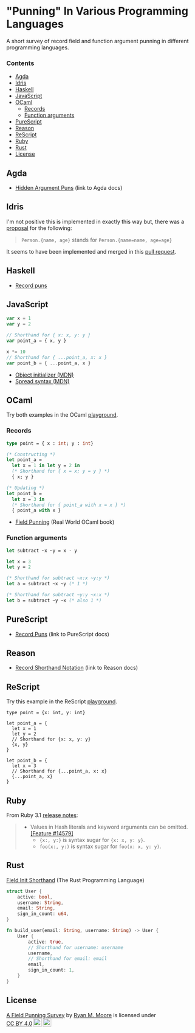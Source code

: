 <!-- TOC --><a name="punning-in-various-programming-languages"></a>
# "Punning" In Various Programming Languages

A short survey of record field and function argument punning in different programming languages.

### Contents

* [Agda](#agda)
* [Idris](#idris)
* [Haskell](#haskell)
* [JavaScript](#javascript)
* [OCaml](#ocaml)
  + [Records](#records)
  + [Function arguments](#function-arguments)
* [PureScript](#purescript)
* [Reason](#reason)
* [ReScript](#rescript)
* [Ruby](#ruby)
* [Rust](#rust)
* [License](#license)

<!-- TOC --><a name="agda"></a>
## Agda

- [Hidden Argument Puns](https://agda.readthedocs.io/en/latest/language/syntactic-sugar.html#id5) (link to Agda docs)

<!-- TOC --><a name="idris"></a>
## Idris

I'm not positive this is implemented in exactly this way but, there was a [proposal](https://github.com/idris-lang/Idris2/issues/626) for the following:

> `Person.{name, age}` stands for `Person.{name=name, age=age}`

It seems to have been implemented and merged in this [pull request](https://github.com/idris-lang/Idris2/pull/607).

<!-- TOC --><a name="haskell"></a>
## Haskell

- [Record puns](https://ghc.gitlab.haskell.org/ghc/doc/users_guide/exts/record_puns.html)

<!-- TOC --><a name="javascript"></a>
## JavaScript

```javascript
var x = 1
var y = 2

// Shorthand for { x: x, y: y }
var point_a = { x, y }

x *= 10
// Shorthand for { ...point_a, x: x }
var point_b = { ...point_a, x }
```

- [Object initializer (MDN)](https://developer.mozilla.org/en-US/docs/Web/JavaScript/Reference/Operators/Object_initializer)
- [Spread syntax (MDN)](https://developer.mozilla.org/en-US/docs/Web/JavaScript/Reference/Operators/Spread_syntax)

<!-- TOC --><a name="ocaml"></a>
## OCaml

Try both examples in the OCaml [playground](https://ocaml.org/play#code=dHlwZSBwb2ludCA9IHsgeCA6IGludDsgeSA6IGludH0KCigqIENvbnN0cnVjdGluZyAqKQpsZXQgcG9pbnRfYSA9IAogIGxldCB4ID0gMSBpbiBsZXQgeSA9IDIgaW4gCiAgeyB4OyB5IH0KCigqIFVwZGF0aW5nICopCmxldCBwb2ludF9iID0KICBsZXQgeCA9IDMgaW4gCiAgeyBwb2ludF9hIHdpdGggeCB9CgpsZXQgc3VidHJhY3QgfnggfnkgPSB4IC0geQoKbGV0IHggPSAzCmxldCB5ID0gMgoKbGV0IGEgPSBzdWJ0cmFjdCB%2BeCB%2BeSAoKiAxICopCmxldCBiID0gc3VidHJhY3QgfnkgfnggKCogYWxzbyAxICop).

<!-- TOC --><a name="records"></a>
### Records

```ocaml
type point = { x : int; y : int}

(* Constructing *)
let point_a = 
  let x = 1 in let y = 2 in 
  (* Shorthand for { x = x; y = y } *)
  { x; y }

(* Updating *)
let point_b =
  let x = 3 in 
  (* Shorthand for { point_a with x = x } *)
  { point_a with x }
```

- [Field Punning](https://dev.realworldocaml.org/records.html) (Real World OCaml book)

<!-- TOC --><a name="function-arguments"></a>
### Function arguments

```ocaml
let subtract ~x ~y = x - y

let x = 3
let y = 2

(* Shorthand for subtract ~x:x ~y:y *)
let a = subtract ~x ~y (* 1 *)

(* Shorthand for subtract ~y:y ~x:x *)
let b = subtract ~y ~x (* also 1 *)
```


<!-- TOC --><a name="purescript"></a>
## PureScript

- [Record Puns](https://book.purescript.org/chapter4.html#record-puns) (link to PureScript docs)

<!-- TOC --><a name="reason"></a>
## Reason

- [Record Shorthand Notation](https://reasonml.github.io/docs/en/record#shorthand-notation) (link to Reason docs)

<!-- TOC --><a name="rescript"></a>
## ReScript

Try this example in the ReScript [playground](https://rescript-lang.org/try?version=v11.1.0&code=C4TwDgpgBGD2CWA7YUC8UDeAPAXFJwANFCHgQL4BQlANhCnAQPoCGamlUUdKW7AjJ270S7AExDsxEFSq0RjZEwBG7DEJ5Q+6AMySAdIcXBWxLLMpA).

```rescript
type point = {x: int, y: int}

let point_a = {
  let x = 1
  let y = 2
  // Shorthand for {x: x, y: y}
  {x, y}
}

let point_b = {
  let x = 3
  // Shorthand for {...point_a, x: x}
  {...point_a, x}
}
```

<!-- TOC --><a name="ruby"></a>
## Ruby

From Ruby 3.1 [release notes](https://www.ruby-lang.org/en/news/2021/12/25/ruby-3-1-0-released/):

> - Values in Hash literals and keyword arguments can be omitted. [[Feature #14579]](https://bugs.ruby-lang.org/issues/14579)
>     - `{x:, y:}` is syntax sugar for `{x: x, y: y}`.
>     - `foo(x:, y:)` is syntax sugar for `foo(x: x, y: y)`.


<!-- TOC --><a name="rust"></a>
## Rust

[Field Init Shorthand](https://doc.rust-lang.org/book/ch05-01-defining-structs.html#using-the-field-init-shorthand) (The Rust Programming Language)

```rust
struct User {
    active: bool,
    username: String,
    email: String,
    sign_in_count: u64,
}

fn build_user(email: String, username: String) -> User {
    User {
        active: true,
        // Shorthand for username: username
        username,
        // Shorthand for email: email
        email,
        sign_in_count: 1,
    }
}
```

<!-- TOC --><a name="license"></a>
## License

<p xmlns:cc="http://creativecommons.org/ns#" xmlns:dct="http://purl.org/dc/terms/"><a property="dct:title" rel="cc:attributionURL" href="https://github.com/mooreryan/field_punning_survey">A Field Punning Survey</a> by <a rel="cc:attributionURL dct:creator" property="cc:attributionName" href="https://github.com/mooreryan">Ryan M. Moore</a> is licensed under <a href="https://creativecommons.org/licenses/by/4.0/?ref=chooser-v1" target="_blank" rel="license noopener noreferrer" style="display:inline-block;">CC BY 4.0<img style="height:22px!important;margin-left:3px;vertical-align:text-bottom;" src="https://mirrors.creativecommons.org/presskit/icons/cc.svg?ref=chooser-v1" alt=""><img style="height:22px!important;margin-left:3px;vertical-align:text-bottom;" src="https://mirrors.creativecommons.org/presskit/icons/by.svg?ref=chooser-v1" alt=""></a></p> 

